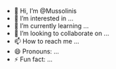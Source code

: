 - 👋 Hi, I’m @Mussolinis
- 👀 I’m interested in ...
- 🌱 I’m currently learning ...
- 💞️ I’m looking to collaborate on ...
- 📫 How to reach me ...
- 😄 Pronouns: ...
- ⚡ Fun fact: ...

<!---
Mussolinis/Mussolinis is a ✨ special ✨ repository because its `README.md` (this file) appears on your GitHub profile.
You can click the Preview link to take a look at your changes.
--->
